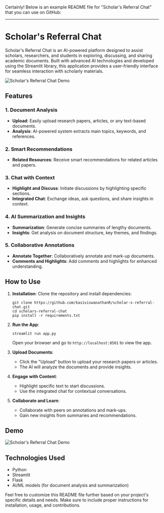 Certainly! Below is an example README file for "Scholar's Referral Chat" that you can use on GitHub:

---

# Scholar's Referral Chat

Scholar's Referral Chat is an AI-powered platform designed to assist scholars, researchers, and students in exploring, discussing, and sharing academic documents. Built with advanced AI technologies and developed using the Streamlit library, this application provides a user-friendly interface for seamless interaction with scholarly materials.

![Scholar's Referral Chat Demo](demo.gif)

## Features

### 1. Document Analysis
- **Upload**: Easily upload research papers, articles, or any text-based documents.
- **Analysis**: AI-powered system extracts main topics, keywords, and references.

### 2. Smart Recommendations
- **Related Resources**: Receive smart recommendations for related articles and papers.

### 3. Chat with Context
- **Highlight and Discuss**: Initiate discussions by highlighting specific sections.
- **Integrated Chat**: Exchange ideas, ask questions, and share insights in context.

### 4. AI Summarization and Insights
- **Summarization**: Generate concise summaries of lengthy documents.
- **Insights**: Get analysis on document structure, key themes, and findings.

### 5. Collaborative Annotations
- **Annotate Together**: Collaboratively annotate and mark-up documents.
- **Comments and Highlights**: Add comments and highlights for enhanced understanding.

## How to Use

1. **Installation**: Clone the repository and install dependencies:
   ```
   git clone https://github.com/kasiviswanathanR/scholar-s-referral-chat.git
   cd scholars-referral-chat
   pip install -r requirements.txt
   ```

2. **Run the App**:
   ```
   streamlit run app.py
   ```
   Open your browser and go to `http://localhost:8501` to view the app.

3. **Upload Documents**:
   - Click the "Upload" button to upload your research papers or articles.
   - The AI will analyze the documents and provide insights.

4. **Engage with Content**:
   - Highlight specific text to start discussions.
   - Use the integrated chat for contextual conversations.

5. **Collaborate and Learn**:
   - Collaborate with peers on annotations and mark-ups.
   - Gain new insights from summaries and recommendations.

## Demo

![Scholar's Referral Chat Demo](demo.gif)

## Technologies Used

- Python
- Streamlit
- Flask
- AI/ML models (for document analysis and summarization)



Feel free to customize this README file further based on your project's specific details and needs. Make sure to include proper instructions for installation, usage, and contributions.
